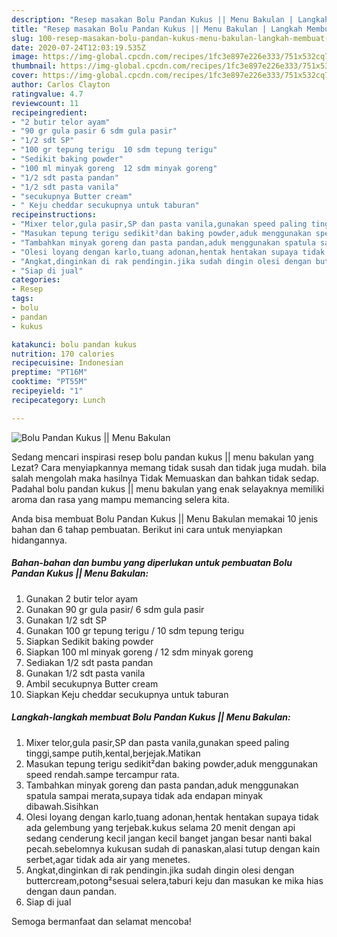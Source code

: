 ```yaml
---
description: "Resep masakan Bolu Pandan Kukus || Menu Bakulan | Langkah Membuat Bolu Pandan Kukus || Menu Bakulan Yang Enak Dan Lezat"
title: "Resep masakan Bolu Pandan Kukus || Menu Bakulan | Langkah Membuat Bolu Pandan Kukus || Menu Bakulan Yang Enak Dan Lezat"
slug: 100-resep-masakan-bolu-pandan-kukus-menu-bakulan-langkah-membuat-bolu-pandan-kukus-menu-bakulan-yang-enak-dan-lezat
date: 2020-07-24T12:03:19.535Z
image: https://img-global.cpcdn.com/recipes/1fc3e897e226e333/751x532cq70/bolu-pandan-kukus-menu-bakulan-foto-resep-utama.jpg
thumbnail: https://img-global.cpcdn.com/recipes/1fc3e897e226e333/751x532cq70/bolu-pandan-kukus-menu-bakulan-foto-resep-utama.jpg
cover: https://img-global.cpcdn.com/recipes/1fc3e897e226e333/751x532cq70/bolu-pandan-kukus-menu-bakulan-foto-resep-utama.jpg
author: Carlos Clayton
ratingvalue: 4.7
reviewcount: 11
recipeingredient:
- "2 butir telor ayam"
- "90 gr gula pasir 6 sdm gula pasir"
- "1/2 sdt SP"
- "100 gr tepung terigu  10 sdm tepung terigu"
- "Sedikit baking powder"
- "100 ml minyak goreng  12 sdm minyak goreng"
- "1/2 sdt pasta pandan"
- "1/2 sdt pasta vanila"
- "secukupnya Butter cream"
- " Keju cheddar secukupnya untuk taburan"
recipeinstructions:
- "Mixer telor,gula pasir,SP dan pasta vanila,gunakan speed paling tinggi,sampe putih,kental,berjejak.Matikan"
- "Masukan tepung terigu sedikit²dan baking powder,aduk menggunakan speed rendah.sampe tercampur rata."
- "Tambahkan minyak goreng dan pasta pandan,aduk menggunakan spatula sampai merata,supaya tidak ada endapan minyak dibawah.Sisihkan"
- "Olesi loyang dengan karlo,tuang adonan,hentak hentakan supaya tidak ada gelembung yang terjebak.kukus selama 20 menit dengan api sedang cenderung kecil jangan kecil banget jangan besar nanti bakal pecah.sebelomnya kukusan sudah di panaskan,alasi tutup dengan kain serbet,agar tidak ada air yang menetes."
- "Angkat,dinginkan di rak pendingin.jika sudah dingin olesi dengan buttercream,potong²sesuai selera,taburi keju dan masukan ke mika hias dengan daun pandan."
- "Siap di jual"
categories:
- Resep
tags:
- bolu
- pandan
- kukus

katakunci: bolu pandan kukus 
nutrition: 170 calories
recipecuisine: Indonesian
preptime: "PT16M"
cooktime: "PT55M"
recipeyield: "1"
recipecategory: Lunch

---
```



![Bolu Pandan Kukus || Menu Bakulan](https://img-global.cpcdn.com/recipes/1fc3e897e226e333/751x532cq70/bolu-pandan-kukus-menu-bakulan-foto-resep-utama.jpg)

Sedang mencari inspirasi resep bolu pandan kukus || menu bakulan yang Lezat? Cara menyiapkannya memang tidak susah dan tidak juga mudah. bila salah mengolah maka hasilnya Tidak Memuaskan dan bahkan tidak sedap. Padahal bolu pandan kukus || menu bakulan yang enak selayaknya memiliki aroma dan rasa yang mampu memancing selera kita.


 Anda bisa membuat Bolu Pandan Kukus || Menu Bakulan memakai 10 jenis bahan dan 6 tahap pembuatan. Berikut ini cara untuk menyiapkan hidangannya.

<!--inarticleads1-->

##### Bahan-bahan dan bumbu yang diperlukan untuk pembuatan Bolu Pandan Kukus || Menu Bakulan:

1. Gunakan 2 butir telor ayam
1. Gunakan 90 gr gula pasir/ 6 sdm gula pasir
1. Gunakan 1/2 sdt SP
1. Gunakan 100 gr tepung terigu / 10 sdm tepung terigu
1. Siapkan Sedikit baking powder
1. Siapkan 100 ml minyak goreng / 12 sdm minyak goreng
1. Sediakan 1/2 sdt pasta pandan
1. Gunakan 1/2 sdt pasta vanila
1. Ambil secukupnya Butter cream
1. Siapkan  Keju cheddar secukupnya untuk taburan




<!--inarticleads2-->

##### Langkah-langkah membuat Bolu Pandan Kukus || Menu Bakulan:

1. Mixer telor,gula pasir,SP dan pasta vanila,gunakan speed paling tinggi,sampe putih,kental,berjejak.Matikan
1. Masukan tepung terigu sedikit²dan baking powder,aduk menggunakan speed rendah.sampe tercampur rata.
1. Tambahkan minyak goreng dan pasta pandan,aduk menggunakan spatula sampai merata,supaya tidak ada endapan minyak dibawah.Sisihkan
1. Olesi loyang dengan karlo,tuang adonan,hentak hentakan supaya tidak ada gelembung yang terjebak.kukus selama 20 menit dengan api sedang cenderung kecil jangan kecil banget jangan besar nanti bakal pecah.sebelomnya kukusan sudah di panaskan,alasi tutup dengan kain serbet,agar tidak ada air yang menetes.
1. Angkat,dinginkan di rak pendingin.jika sudah dingin olesi dengan buttercream,potong²sesuai selera,taburi keju dan masukan ke mika hias dengan daun pandan.
1. Siap di jual




 Semoga bermanfaat dan selamat mencoba!
